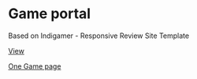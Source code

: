 # Game portal
Based on Indigamer - Responsive Review Site Template


[View](https://grant-inna.github.io/Game_Portal/)

[One Game page](https://grant-inna.github.io/Game_Portal/one_game.html)
